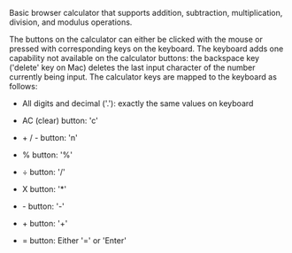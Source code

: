 Basic browser calculator that supports addition, subtraction, multiplication, division, and modulus operations.

The buttons on the calculator can either be clicked with the mouse or pressed with corresponding keys on the keyboard. The keyboard adds one capability not available on the calculator buttons: the backspace key ('delete' key on Mac) deletes the last input character of the number currently being input. The calculator keys are mapped to the keyboard as follows:

- All digits and decimal ('.'): exactly the same values on keyboard

- AC (clear) button: 	'c'

- \+ / - button:		'n'

- % button:		'%'

- ÷  button:		'/'

- X button:		'*'

- \- button: 		'-'

- \+ button:		'+'

- = button:		Either '=' or 'Enter' 
